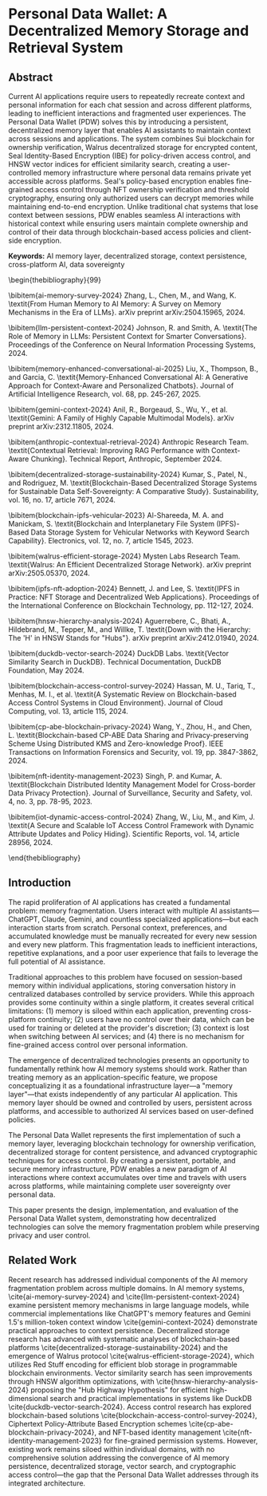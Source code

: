 # Personal Data Wallet: A Decentralized Memory Storage and Retrieval System

## Abstract

Current AI applications require users to repeatedly recreate context and personal information for each chat session and across different platforms, leading to inefficient interactions and fragmented user experiences. The Personal Data Wallet (PDW) solves this by introducing a persistent, decentralized memory layer that enables AI assistants to maintain context across sessions and applications. The system combines Sui blockchain for ownership verification, Walrus decentralized storage for encrypted content, Seal Identity-Based Encryption (IBE) for policy-driven access control, and HNSW vector indices for efficient similarity search, creating a user-controlled memory infrastructure where personal data remains private yet accessible across platforms. Seal's policy-based encryption enables fine-grained access control through NFT ownership verification and threshold cryptography, ensuring only authorized users can decrypt memories while maintaining end-to-end encryption. Unlike traditional chat systems that lose context between sessions, PDW enables seamless AI interactions with historical context while ensuring users maintain complete ownership and control of their data through blockchain-based access policies and client-side encryption.

**Keywords:** AI memory layer, decentralized storage, context persistence, cross-platform AI, data sovereignty

\begin{thebibliography}{99}

\bibitem{ai-memory-survey-2024}
Zhang, L., Chen, M., and Wang, K.
\textit{From Human Memory to AI Memory: A Survey on Memory Mechanisms in the Era of LLMs}.
arXiv preprint arXiv:2504.15965, 2024.

\bibitem{llm-persistent-context-2024}
Johnson, R. and Smith, A.
\textit{The Role of Memory in LLMs: Persistent Context for Smarter Conversations}.
Proceedings of the Conference on Neural Information Processing Systems, 2024.

\bibitem{memory-enhanced-conversational-ai-2025}
Liu, X., Thompson, B., and Garcia, C.
\textit{Memory-Enhanced Conversational AI: A Generative Approach for Context-Aware and Personalized Chatbots}.
Journal of Artificial Intelligence Research, vol. 68, pp. 245-267, 2025.

\bibitem{gemini-context-2024}
Anil, R., Borgeaud, S., Wu, Y., et al.
\textit{Gemini: A Family of Highly Capable Multimodal Models}.
arXiv preprint arXiv:2312.11805, 2024.

\bibitem{anthropic-contextual-retrieval-2024}
Anthropic Research Team.
\textit{Contextual Retrieval: Improving RAG Performance with Context-Aware Chunking}.
Technical Report, Anthropic, September 2024.

\bibitem{decentralized-storage-sustainability-2024}
Kumar, S., Patel, N., and Rodriguez, M.
\textit{Blockchain-Based Decentralized Storage Systems for Sustainable Data Self-Sovereignty: A Comparative Study}.
Sustainability, vol. 16, no. 17, article 7671, 2024.

\bibitem{blockchain-ipfs-vehicular-2023}
Al-Shareeda, M. A. and Manickam, S.
\textit{Blockchain and Interplanetary File System (IPFS)-Based Data Storage System for Vehicular Networks with Keyword Search Capability}.
Electronics, vol. 12, no. 7, article 1545, 2023.

\bibitem{walrus-efficient-storage-2024}
Mysten Labs Research Team.
\textit{Walrus: An Efficient Decentralized Storage Network}.
arXiv preprint arXiv:2505.05370, 2024.

\bibitem{ipfs-nft-adoption-2024}
Bennett, J. and Lee, S.
\textit{IPFS in Practice: NFT Storage and Decentralized Web Applications}.
Proceedings of the International Conference on Blockchain Technology, pp. 112-127, 2024.

\bibitem{hnsw-hierarchy-analysis-2024}
Aguerrebere, C., Bhati, A., Hildebrand, M., Tepper, M., and Willke, T.
\textit{Down with the Hierarchy: The 'H' in HNSW Stands for "Hubs"}.
arXiv preprint arXiv:2412.01940, 2024.

\bibitem{duckdb-vector-search-2024}
DuckDB Labs.
\textit{Vector Similarity Search in DuckDB}.
Technical Documentation, DuckDB Foundation, May 2024.

\bibitem{blockchain-access-control-survey-2024}
Hassan, M. U., Tariq, T., Menhas, M. I., et al.
\textit{A Systematic Review on Blockchain-based Access Control Systems in Cloud Environment}.
Journal of Cloud Computing, vol. 13, article 115, 2024.

\bibitem{cp-abe-blockchain-privacy-2024}
Wang, Y., Zhou, H., and Chen, L.
\textit{Blockchain-based CP-ABE Data Sharing and Privacy-preserving Scheme Using Distributed KMS and Zero-knowledge Proof}.
IEEE Transactions on Information Forensics and Security, vol. 19, pp. 3847-3862, 2024.

\bibitem{nft-identity-management-2023}
Singh, P. and Kumar, A.
\textit{Blockchain Distributed Identity Management Model for Cross-border Data Privacy Protection}.
Journal of Surveillance, Security and Safety, vol. 4, no. 3, pp. 78-95, 2023.

\bibitem{iot-dynamic-access-control-2024}
Zhang, W., Liu, M., and Kim, J.
\textit{A Secure and Scalable IoT Access Control Framework with Dynamic Attribute Updates and Policy Hiding}.
Scientific Reports, vol. 14, article 28956, 2024.

\end{thebibliography}

## Introduction

The rapid proliferation of AI applications has created a fundamental problem: memory fragmentation. Users interact with multiple AI assistants—ChatGPT, Claude, Gemini, and countless specialized applications—but each interaction starts from scratch. Personal context, preferences, and accumulated knowledge must be manually recreated for every new session and every new platform. This fragmentation leads to inefficient interactions, repetitive explanations, and a poor user experience that fails to leverage the full potential of AI assistance.

Traditional approaches to this problem have focused on session-based memory within individual applications, storing conversation history in centralized databases controlled by service providers. While this approach provides some continuity within a single platform, it creates several critical limitations: (1) memory is siloed within each application, preventing cross-platform continuity; (2) users have no control over their data, which can be used for training or deleted at the provider's discretion; (3) context is lost when switching between AI services; and (4) there is no mechanism for fine-grained access control over personal information.

The emergence of decentralized technologies presents an opportunity to fundamentally rethink how AI memory systems should work. Rather than treating memory as an application-specific feature, we propose conceptualizing it as a foundational infrastructure layer—a "memory layer"—that exists independently of any particular AI application. This memory layer should be owned and controlled by users, persistent across platforms, and accessible to authorized AI services based on user-defined policies.

The Personal Data Wallet represents the first implementation of such a memory layer, leveraging blockchain technology for ownership verification, decentralized storage for content persistence, and advanced cryptographic techniques for access control. By creating a persistent, portable, and secure memory infrastructure, PDW enables a new paradigm of AI interactions where context accumulates over time and travels with users across platforms, while maintaining complete user sovereignty over personal data.

This paper presents the design, implementation, and evaluation of the Personal Data Wallet system, demonstrating how decentralized technologies can solve the memory fragmentation problem while preserving privacy and user control.

## Related Work

Recent research has addressed individual components of the AI memory fragmentation problem across multiple domains. In AI memory systems, \cite{ai-memory-survey-2024} and \cite{llm-persistent-context-2024} examine persistent memory mechanisms in large language models, while commercial implementations like ChatGPT's memory features and Gemini 1.5's million-token context window \cite{gemini-context-2024} demonstrate practical approaches to context persistence. Decentralized storage research has advanced with systematic analyses of blockchain-based platforms \cite{decentralized-storage-sustainability-2024} and the emergence of Walrus protocol \cite{walrus-efficient-storage-2024}, which utilizes Red Stuff encoding for efficient blob storage in programmable blockchain environments. Vector similarity search has seen improvements through HNSW algorithm optimizations, with \cite{hnsw-hierarchy-analysis-2024} proposing the "Hub Highway Hypothesis" for efficient high-dimensional search and practical implementations in systems like DuckDB \cite{duckdb-vector-search-2024}. Access control research has explored blockchain-based solutions \cite{blockchain-access-control-survey-2024}, Ciphertext Policy-Attribute Based Encryption schemes \cite{cp-abe-blockchain-privacy-2024}, and NFT-based identity management \cite{nft-identity-management-2023} for fine-grained permission systems. However, existing work remains siloed within individual domains, with no comprehensive solution addressing the convergence of AI memory persistence, decentralized storage, vector search, and cryptographic access control—the gap that the Personal Data Wallet addresses through its integrated architecture.